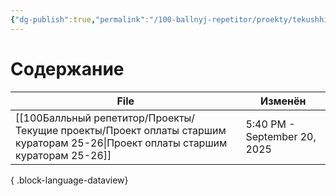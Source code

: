 ```yaml
---
{"dg-publish":true,"permalink":"/100-ballnyj-repetitor/proekty/tekushhie-proekty/tekushhie-proekty/","tags":["#readme"]}
---
```


# Содержание

| File                                                                                                                              | Изменён                      |
| --------------------------------------------------------------------------------------------------------------------------------- | ---------------------------- |
| [[100Балльный репетитор/Проекты/Текущие проекты/Проект оплаты старшим кураторам 25-26\|Проект оплаты старшим кураторам 25-26]] | 5:40 PM - September 20, 2025 |

{ .block-language-dataview}

